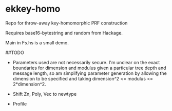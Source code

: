 # ekkey-homo
Repo for throw-away key-homomorphic PRF construction

Requires base16-bytestring and random from Hackage.

Main in Fs.hs is a small demo. 

##TODO
*  Parameters used are not necessarily secure. I'm unclear on the exact boundaries for dimension and modulus given a particular tree depth and message length, so am simplifying parameter generation by allowing the dimension to be specified and taking dimension^2 <= modulus <= 2*dimension^2.

*  Shift Zn, Poly, Vec to newtype

*  Profile


